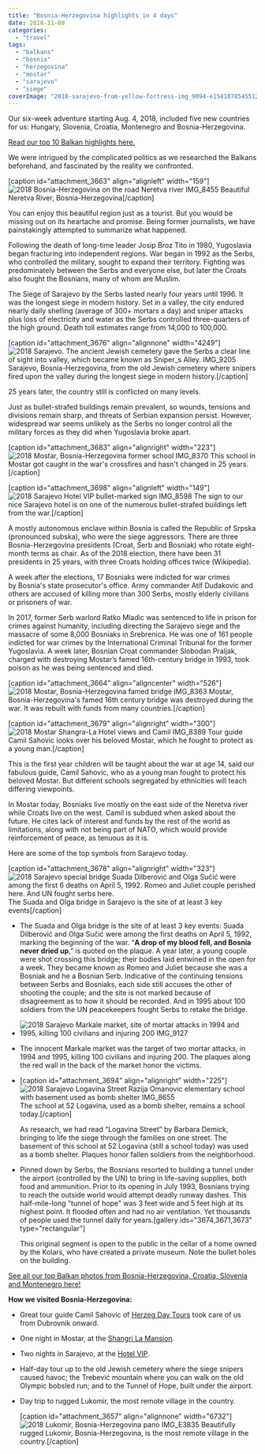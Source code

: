 ```yaml
---
title: "Bosnia-Herzegovina highlights in 4 days"
date: 2018-11-08
categories: 
  - "travel"
tags: 
  - "balkans"
  - "bosnia"
  - "herzegovina"
  - "mostar"
  - "sarajevo"
  - "siege"
coverImage: "2018-sarajevo-from-yellow-fortress-img_9094-e1541078545512.jpg"
---
```


Our six-week adventure starting Aug. 4, 2018, included five new countries for us: Hungary, Slovenia, Croatia, Montenegro and Bosnia-Herzegovina.

[Read our top 10 Balkan highlights here.](https://wp.me/p6xsQy-XL)

We were intrigued by the complicated politics as we researched the Balkans beforehand, and fascinated by the reality we confronted.

\[caption id="attachment\_3663" align="alignleft" width="159"\]![2018 Bosnia-Herzegovina on the road Neretva river IMG_8455](images/2018-bosnia-herzegovina-on-the-road-neretva-river-img_8455.jpg) Beautiful Neretva River, Bosnia-Herzegovina\[/caption\]

You can enjoy this beautiful region just as a tourist. But you would be missing out on its heartache and promise. Being former journalists, we have painstakingly attempted to summarize what happened.

Following the death of long-time leader Josip Broz Tito in 1980, Yugoslavia began fracturing into independent regions. War began in 1992 as the Serbs, who controlled the military, sought to expand their territory. Fighting was predominately between the Serbs and everyone else, but later the Croats also fought the Bosnians, many of whom are Muslim.

The Siege of Sarajevo by the Serbs lasted nearly four years until 1996. It was the longest siege in modern history. Set in a valley, the city endured nearly daily shelling (average of 300+ mortars a day) and sniper attacks plus loss of electricity and water as the Serbs controlled three-quarters of the high ground. Death toll estimates range from 14,000 to 100,000.

\[caption id="attachment\_3676" align="alignnone" width="4249"\]![2018 Sarajevo. The ancient Jewish cemetery gave the Serbs a clear line of sight into valley, which became known as Sniper_s Alley. IMG_9205](images/2018-sarajevo-the-ancient-jewish-cemetery-gave-the-serbs-a-clear-line-of-sight-into-valley-which-became-known-as-sniper_s-alley-img_9205-e1540558066609.jpg) Sarajevo, Bosnia-Herzegovina, from the old Jewish cemetery where snipers fired upon the valley during the longest siege in modern history.\[/caption\]

25 years later, the country still is conflicted on many levels.

Just as bullet-strafed buildings remain prevalent, so wounds, tensions and divisions remain sharp, and threats of Serbian expansion persist. However,  widespread war seems unlikely as the Serbs no longer control all the military forces as they did when Yugoslavia broke apart.

\[caption id="attachment\_3683" align="alignright" width="223"\]![2018 Mostar, Bosnia-Herzegovina former school IMG_8370](images/2018-mostar-bosnia-herzegovina-former-school-img_8370.jpg) This school in Mostar got caught in the war's crossfires and hasn't changed in 25 years.\[/caption\]

\[caption id="attachment\_3698" align="alignleft" width="149"\]![2018 Sarajevo Hotel VIP bullet-marked sign IMG_8598](images/2018-sarajevo-hotel-vip-bullet-marked-sign-img_8598-e1540933694441.jpg) The sign to our nice Sarajevo hotel is on one of the numerous bullet-strafed buildings left from the war.\[/caption\]

A mostly autonomous enclave within Bosnia is called the Republic of Srpska (pronounced subska), who were the siege aggressors. There are three Bosnia-Herzegovina presidents (Croat, Serb and Bosniak) who rotate eight-month terms as chair. As of the 2018 election, there have been 31 presidents in 25 years, with three Croats holding offices twice (Wikipedia).

A week after the elections, 17 Bosniaks were indicted for war crimes by Bosnia's state prosecutor's office. Army commander Atif Dudakovic and others are accused of killing more than 300 Serbs, mostly elderly civilians or prisoners of war.

In 2017, former Serb warlord Ratko Mladic was sentenced to life in prison for crimes against humanity, including directing the Sarajevo siege and the massacre of some 8,000 Bosniaks in Srebrenica. He was one of 161 people indicted for war crimes by the International Criminal Tribunal for the former Yugoslavia. A week later, Bosnian Croat commander Slobodan Praljak, charged with destroying Mostar’s famed 16th-century bridge in 1993, took poison as he was being sentenced and died.

\[caption id="attachment\_3664" align="aligncenter" width="526"\]![2018 Mostar, Bosnia-Herzegovina famed bridge IMG_8363](images/2018-mostar-bosnia-herzegovina-famed-bridge-img_8363.jpg) Mostar, Bosnia-Herzegovina's famed 16th century bridge was destroyed during the war. It was rebuilt with funds from many countries.\[/caption\]

\[caption id="attachment\_3679" align="alignright" width="300"\]![2018 Mostar Shangra-La Hotel views and Camil IMG_8389](images/2018-mostar-shangra-la-hotel-views-and-camil-img_8389.jpg) Tour guide Camil Sahovic looks over his beloved Mostar, which he fought to protect as a young man.\[/caption\]

This is the first year children will be taught about the war at age 14, said our fabulous guide, Camil Sahovic, who as a young man fought to protect his beloved Mostar. But different schools segregated by ethnicities will teach differing viewpoints.

In Mostar today, Bosniaks live mostly on the east side of the Neretva river while Croats live on the west. Camil is subdued when asked about the future. He cites lack of interest and funds by the rest of the world as limitations, along with not being part of NATO, which would provide reinforcement of peace, as tenuous as it is.

Here are some of the top symbols from Sarajevo today.

\[caption id="attachment\_3678" align="alignright" width="323"\]![2018 Sarajevo special bridge Suada Dilberović and Olga Sučić were among the first 6 deaths on April 5, 1992. Romeo and Juliet couple perished here. And UN fought serbs here.](images/2018-sarajevo-special-bridge-suada-dilberovic487-and-olga-suc48dic487-were-among-the-first-6-deaths-on-april-5-1992-romeo-and-juliet-couple-perished-here-and-un-fought-serbs-here.jpg) The Suada and Olga bridge in Sarajevo is the site of at least 3 key events\[/caption\]

- The Suada and Olga bridge is the site of at least 3 key events: Suada Dilberović and Olga Sučić were among the first deaths on April 5, 1992, marking the beginning of the war. “**A drop of my blood fell, and Bosnia never dried up**,” is quoted on the plaque. A year later, a young couple were shot crossing this bridge; their bodies laid entwined in the open for a week. They became known as Romeo and Juliet because she was a Bosniak and he a Bosnian Serb. Indicative of the continuing tensions between Serbs and Bosniaks, each side still accuses the other of shooting the couple; and the site is not marked because of disagreement as to how it should be recorded. And in 1995 about 100 soldiers from the UN peacekeepers fought Serbs to retake the bridge.
- ![2018 Sarajevo Markale market, site of mortar attacks in 1994 and 1995, killing 100 civilians and injuring 200 IMG_9127](images/2018-sarajevo-markale-market-site-of-mortar-attacks-in-1994-and-1995-killing-100-civilians-and-injuring-200-img_9127.jpg)
- The innocent Markale market was the target of two mortar attacks, in 1994 and 1995, killing 100 civilians and injuring 200. The plaques along the red wall in the back of the market honor the victims.

- \[caption id="attachment\_3694" align="alignright" width="225"\]![2018 Sarajevo Logavina Street Razija Omanovic elementary school with basement used as bomb shelter IMG_8655](images/2018-sarajevo-logavina-street-razija-omanovic-elementary-school-with-basement-used-as-bomb-shelter-img_8655.jpg) The school at 52 Logavina, used as a bomb shelter, remains a school today.\[/caption\]
    
    As research, we had read “Logavina Street” by Barbara Demick, bringing to life the siege through the families on one street. The basement of this school at 52 Logavina (still a school today) was used as a bomb shelter. Plaques honor fallen soldiers from the neighborhood.
- Pinned down by Serbs, the Bosnians resorted to building a tunnel under the airport (controlled by the UN) to bring in life-saving supplies, both food and ammunition. Prior to its opening in July 1993, Bosnians trying to reach the outside world would attempt deadly runway dashes. This half-mile-long "tunnel of hope" was 3 feet wide and 5 feet high at its highest point. It flooded often and had no air ventilation. Yet thousands of people used the tunnel daily for years.\[gallery ids="3674,3671,3673" type="rectangular"\]
    
    This original segment is open to the public in the cellar of a home owned by the Kolars, who have created a private museum. Note the bullet holes on the building.

[See all our top Balkan photos from Bosnia-Herzegovina, Croatia, Slovenia and Montenegro here!](https://photos.app.goo.gl/PB6EMQ52Asypj7p68)

**How we visited Bosnia-Herzegovina:**

- Great tour guide Camil Sahovic of [Herzeg Day Tours](https://www.herzegdaytours.com/) took care of us from Dubrovnik onward.
- One night in Mostar, at the [Shangri La Mansion](http://www.shangrila.com.ba/en/index.php).
- Two nights in Sarajevo, at the [Hotel VIP](https://www.hotelvip.info/en-us).
- Half-day tour up to the old Jewish cemetery where the siege snipers caused havoc; the Trebević mountain where you can walk on the old Olympic bobsled run; and to the Tunnel of Hope, built under the airport.
- Day trip to rugged Lukomir, the most remote village in the country.
    
    \[caption id="attachment\_3657" align="alignnone" width="6732"\]![2018 Lukomir, Bosnia-Herzegovina pano IMG_E3835](images/2018-lukomir-bosnia-herzegovina-pano-img_e3835-e1540559241599.jpg) Beautifully rugged Lukomir, Bosnia-Herzegovina, is the most remote village in the country.\[/caption\]
